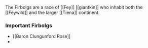 The Firbolgs are a race of [[Fey]] [[giantkin]] who inhabit both the [[Feywild]] and the larger [[Tiena]] continent.

### Important Firbolgs

- [[Baron Clungunford Rose]]
- 